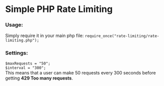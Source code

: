 # Simple PHP Rate Limiting

### Usage:
Simply require it in your main php file:
`require_once("rate-limiting/rate-limiting.php");`

### Settings:
`$maxRequests = "50";`  
`$interval = "300";`  
This means that a user can make 50 requests every 300 seconds before getting **429 Too many requests**.
